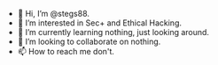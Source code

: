 - 👋 Hi, I’m @stegs88.
- 👀 I’m interested in Sec+ and Ethical Hacking.
- 🌱 I’m currently learning nothing, just looking around.
- 💞️ I’m looking to collaborate on nothing.
- 📫 How to reach me don't. 

<!---
stegs88/stegs88 is a ✨ special ✨ repository because its `README.md` (this file) appears on your GitHub profile.
You can click the Preview link to take a look at your changes.
--->
